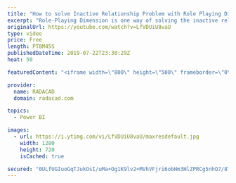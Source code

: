 ```yaml
---
title: "How to solve Inactive Relationship Problem with Role Playing Dimensions in Power BI"
excerpt: "Role-Playing Dimension is one way of solving the inactive relationship problem in Power BI. Download the dataset for this example from my blog article here:  https://radacad.com/userelationship-or-role-playing-dimension-dealing-with-inactive-relationships-in-power-bi"
originalUrl: https://youtube.com/watch?v=LfVDUiU8vaU
type: video
price: Free
length: PT8M45S
publishedDateTime: 2019-07-22T23:30:29Z
heat: 50

featuredContent: "<iframe width=\"800\" height=\"500\" frameborder=\"0\" src=\"https://www.youtube.com/embed/LfVDUiU8vaU\" allow=\"accelerometer; autoplay; encrypted-media; gyroscope; picture-in-picture\" allowfullscreen></iframe>"

provider:
  name: RADACAD
  domain: radacad.com

topics:
  - Power BI

images:
  - url: https://i.ytimg.com/vi/LfVDUiU8vaU/maxresdefault.jpg
    width: 1280
    height: 720
    isCached: true

secured: "0ULfUGIuoGqTJukOsI/uMa+Og1K9lv2+MVhVFjri6obHm3HlZPRCg5nhO7/8TkhPpwXjJc1ClRiwT5OXIEn8xbaBHqfHIH/WiszpxSL+zXItXDTxaOg10AYAKbYBzznsDfUD1rnufsmm2bAML/N87Ks4YC4T9+iyj9cYfycTRWqqBR/mXTTxvd3Ij2PC2RCRj4g4iPCnUi29MMNMYWoU6Gkps5WPuhoFq9wrzug5XNlAMhf5bCEh88ToDONIoOZf1OtRHAw9wY9JcZdqrYhGmj38FbnoMtIDSFSeGam6kF6Ku+TALJQprDXokhv6pWbyFVDLzO0B61jgaP9MOu+lbcSh7jRn7NvgutMcn6QmyroPYdx6tL3x2/gGnBsMLLU7JfmC4ruLqBssF887g57nLPujBFENh2LxMSCqFQwGc1k=;+8K51HknnNxo10iDsP7DPQ=="
---
```


